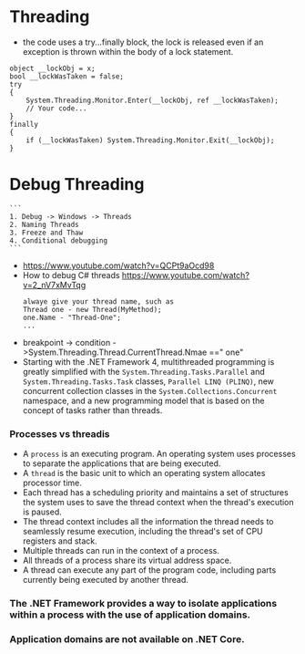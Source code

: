 # Threading

- the code uses a try...finally block, the lock is released even if an exception is thrown within the body of a lock statement.
```
object __lockObj = x;
bool __lockWasTaken = false;
try
{
    System.Threading.Monitor.Enter(__lockObj, ref __lockWasTaken);
    // Your code...
}
finally
{
    if (__lockWasTaken) System.Threading.Monitor.Exit(__lockObj);
}
```

# Debug Threading
    ```
    1. Debug -> Windows -> Threads
    2. Naming Threads
    3. Freeze and Thaw
    4. Conditional debugging
    ```
- https://www.youtube.com/watch?v=QCPt9aOcd98
- How to debug C# threads https://www.youtube.com/watch?v=2_nV7xMvTqg
    ```
    alwaye give your thread name, such as
    Thread one - new Thread(MyMethod);
    one.Name - "Thread-One";
    ...
    ```
- breakpoint -> condition ->System.Threading.Thread.CurrentThread.Nmae ==" one"
- Starting with the .NET Framework 4, multithreaded programming is greatly simplified with the
```System.Threading.Tasks.Parallel``` and ```System.Threading.Tasks.Task``` classes, ```Parallel LINQ (PLINQ)```, new concurrent collection classes in the ```System.Collections.Concurrent``` namespace, and a new programming model that is based on the concept of
tasks rather than threads.

### Processes vs threadis
- A ```process``` is an executing program. An operating system uses processes to separate the applications that are being
executed. 
- A ```thread``` is the basic unit to which an operating system allocates processor time. 
- Each thread has a scheduling priority and maintains a set of structures the system uses to save the thread context when the thread's
execution is paused.
- The thread context includes all the information the thread needs to seamlessly resume execution, including the thread's set of CPU registers and stack. 
- Multiple threads can run in the context of a process. 
- All threads of a process share its virtual address space. 
- A thread can execute any part of the program code, including parts currently being executed by another thread.
### The .NET Framework provides a way to isolate applications within a process with the use of application domains.
### Application domains are not available on .NET Core.
